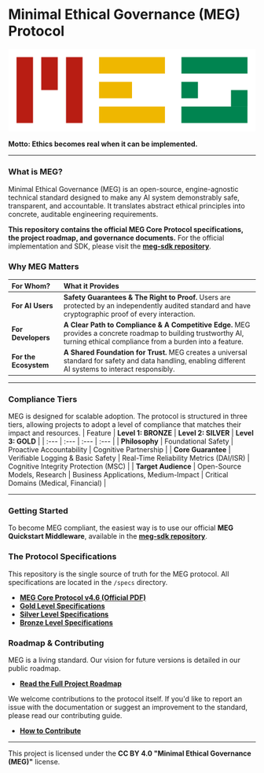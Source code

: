 # Minimal Ethical Governance (MEG) Protocol
![MEG Logo](https://github.com/meg-initiative/meg/blob/main/meg_logo.png)

**Motto: Ethics becomes real when it can be implemented.**

---

### What is MEG?

Minimal Ethical Governance (MEG) is an open-source, engine-agnostic technical standard designed to make any AI system demonstrably safe, transparent, and accountable. 
It translates abstract ethical principles into concrete, auditable engineering requirements.

**This repository contains the official MEG Core Protocol specifications, the project roadmap, and governance documents.** For the official implementation and SDK, 
please visit the [**meg-sdk repository**](https://github.com/meg-initiative/meg-sdk).

### Why MEG Matters

| For Whom? | What it Provides |
| :--- | :--- |
| **For AI Users** | **Safety Guarantees & The Right to Proof.** Users are protected by an independently audited standard and have cryptographic proof of every interaction. |
| **For Developers** | **A Clear Path to Compliance & A Competitive Edge.** MEG provides a concrete roadmap to building trustworthy AI, turning ethical compliance from a burden into a feature. |
| **For the Ecosystem**| **A Shared Foundation for Trust.** MEG creates a universal standard for safety and data handling, enabling different AI systems to interact responsibly. |

---

### Compliance Tiers

MEG is designed for scalable adoption. The protocol is structured in three tiers, allowing projects to adopt a level of compliance that matches their impact and resources.
| Feature | **Level 1: BRONZE** | **Level 2: SILVER** | **Level 3: GOLD** |
| :--- | :--- | :--- | :--- |
| **Philosophy** | Foundational Safety | Proactive Accountability | Cognitive Partnership |
| **Core Guarantee** | Verifiable Logging & Basic Safety | Real-Time Reliability Metrics (DAI/ISR) | Cognitive Integrity Protection (MSC) |
| **Target Audience** | Open-Source Models, Research | Business Applications, Medium-Impact | Critical Domains (Medical, Financial) |

---

### Getting Started

To become MEG compliant, the easiest way is to use our official **MEG Quickstart Middleware**, available in the [**meg-sdk repository**](https://github.com/meg-initiative/meg-sdk).

### The Protocol Specifications

This repository is the single source of truth for the MEG protocol. All specifications are located in the `/specs` directory.
*   [**MEG Core Protocol v4.6 (Official PDF)**](./specs/MEG_Core_Protocol_v4.6.pdf)
*   [**Gold Level Specifications**](./specs/gold/)
*   [**Silver Level Specifications**](./specs/silver/)
*   [**Bronze Level Specifications**](./specs/bronze/)

### Roadmap & Contributing

MEG is a living standard. Our vision for future versions is detailed in our public roadmap.
*   [**Read the Full Project Roadmap**](./ROADMAP.md)

We welcome contributions to the protocol itself. If you'd like to report an issue with the documentation or suggest an improvement to the standard, please read our contributing guide.
*   [**How to Contribute**](./CONTRIBUTING.md)

---

This project is licensed under the **CC BY 4.0 "Minimal Ethical Governance (MEG)"** license.
